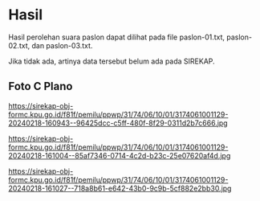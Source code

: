 # Hasil

Hasil perolehan suara paslon dapat dilihat pada file paslon-01.txt, paslon-02.txt, dan paslon-03.txt.

Jika tidak ada, artinya data tersebut belum ada pada SIREKAP.

## Foto C Plano

https://sirekap-obj-formc.kpu.go.id/f81f/pemilu/ppwp/31/74/06/10/01/3174061001129-20240218-160943--96425dcc-c5ff-480f-8f29-0311d2b7c666.jpg

https://sirekap-obj-formc.kpu.go.id/f81f/pemilu/ppwp/31/74/06/10/01/3174061001129-20240218-161004--85af7346-0714-4c2d-b23c-25e07620af4d.jpg

https://sirekap-obj-formc.kpu.go.id/f81f/pemilu/ppwp/31/74/06/10/01/3174061001129-20240218-161027--718a8b61-e642-43b0-9c9b-5cf882e2bb30.jpg
